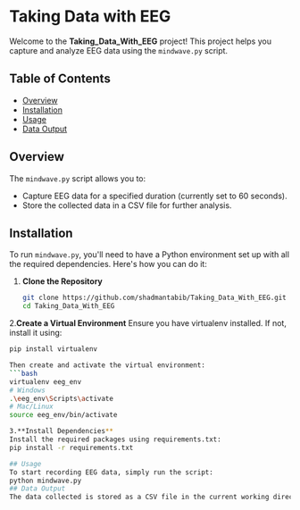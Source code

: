 # Taking Data with EEG

Welcome to the **Taking_Data_With_EEG** project! This project helps you capture and analyze EEG data using the `mindwave.py` script.

## Table of Contents
- [Overview](#overview)
- [Installation](#installation)
- [Usage](#usage)
- [Data Output](#data-output)


## Overview

The `mindwave.py` script allows you to:
- Capture EEG data for a specified duration (currently set to 60 seconds).
- Store the collected data in a CSV file for further analysis.

## Installation

To run `mindwave.py`, you'll need to have a Python environment set up with all the required dependencies. Here's how you can do it:

1. **Clone the Repository**
   ```bash
   git clone https://github.com/shadmantabib/Taking_Data_With_EEG.git
   cd Taking_Data_With_EEG
2.**Create a Virtual Environment**
  Ensure you have virtualenv installed. If not, install it using:
   ```bash
   pip install virtualenv

Then create and activate the virtual environment:
```bash
  virtualenv eeg_env
  # Windows
  .\eeg_env\Scripts\activate
  # Mac/Linux
  source eeg_env/bin/activate

3.**Install Dependencies**
  Install the required packages using requirements.txt:
  pip install -r requirements.txt
  
## Usage
  To start recording EEG data, simply run the script:
  python mindwave.py
## Data Output
  The data collected is stored as a CSV file in the current working directory.

